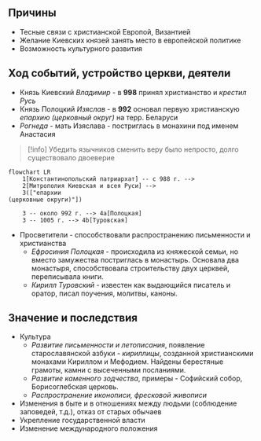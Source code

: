 ## Причины
- Тесные связи с христианской Европой, Византией
- Желание Киевских князей занять место в европейской политике
- Возможность культурного развития

## Ход событий, устройство церкви, деятели
- Князь Киевский *Владимир* - в **998** принял христианство и *крестил Русь*
- Князь Полоцкий *Изяслав* - в **992** основал первую христианскую *епархию (церковный округ)* на терр. Беларуси
- *Рогнеда* - мать Изяслава - постриглась в монахини под именем Анастасия
>[!info] Убедить язычников сменить веру было непросто, долго существовало двоеверие
```mermaid
flowchart LR
    1[Константинопольский патриархат] -- с 988 г. -->
    2[Митрополия Киевская и всея Руси] -->
    3(["епархии
(церковные округи)"])

    3 -- около 992 г. --> 4a[Полоцкая]
    3 -- 1005 г. --> 4b[Туровская]
```
- Просветители - способствовали распространению письменности и христианства
	- *Ефросиния Полоцкая* - происходила из княжеской семьи, но вместо замужества постриглась в монастырь. Основала два монастыря, способствовала строительству двух церквей, переписывала книги.
	- *Кирилл Туровский* - известен как выдающийся писатель и оратор, писал поучения, молитвы, каноны.

## Значение и последствия
- Культура
	- *Развитие письменности и летописания*, появление старославянской азбуки - *кириллицы*, созданной христианскими монахами Кириллом и Мефодием. Найдены берестяные грамоты, камни с высеченными посланиями.
	- *Развитие каменного зодчества*, примеры - Софийский собор, Борисоглебская церковь.
	- *Распространение иконописи, фресковой живописи*
- Изменения в быте и в отношениях между людьми (соблюдение заповедей, т.д.), отказ от старых обычаев
- Укрепление государственной власти
- Изменение международного положения